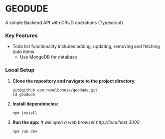 # GEODUDE
A simple Backend API with CRUD operations (Typescript)

### Key Features
 - Todo list functionality includes adding, updating, removing and fetching todo items
   - Use MongoDB for database

### Local Setup
 1. **Clone the repository and navigate to the project directory**:
    ```
    git@github.com:romelbonnie/geodude.git
    cd geodude
    ```
 3. **Install dependencies:**
    ```
    npm install
    ```
 5. **Run the app:**
    *It will open a web browser http://localhost:3000*
    ```
    npm run dev
    ```




